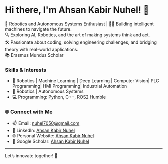 # Hi there, I'm Ahsan Kabir Nuhel! 👋

🚀 Robotics and Autonomous Systems Enthusiast | 
👨‍💻 Building intelligent machines to navigate the future.  
🔍 Exploring AI, Robotics, and the art of making systems think and act.  
🛠️ Passionate about coding, solving engineering challenges, and bridging theory with real-world applications.  
📚 Erasmus Mundus Scholar  

### Skills & Interests
- 🌟 Robotics | Machine Learning | Deep Learning | Computer Vision| PLC Programming| HMI Programming| Industrial Automation
- 🤖 Robotics | Autonomous Systems 
- 💻 Programming: Python, C++, ROS2 Humble

### 🌐 Connect with Me
- 📫 Email: [nuhel7050@gmail.com](mailto:nuhel7050@gmail.com)
- 💼 LinkedIn: [Ahsan Kabir Nuhel](https://www.linkedin.com/in/ahsan-kabir-nuhel/)
- 🌐 Personal Website: [Ahsan Kabir Nuhel](https://sites.google.com/view/ahsan-kabir-nuhel/home?authuser=0)
- 📖 Google Scholar: [Ahsan Kabir Nuhel](https://scholar.google.com/citations?user=pALKW8kAAAAJ&hl=en)

---

Let’s innovate together! 🌟



